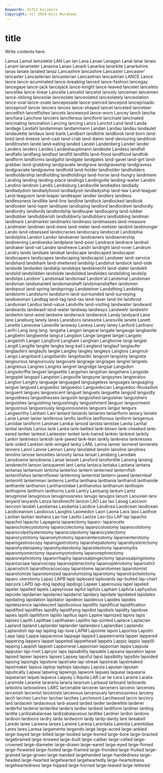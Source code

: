 ```yaml
---
Keywords: 31712 kojimura
Copyright: (C) 2024 Koji Murakami
---
```


# title

Write contents here.



Lamus
Lamut lamziekte LAN Lan lan Lana Lanae Lanagan Lanai lanai
lanais Lanam lanameter Lananna Lanao Lanark Lanarkia lanarkite Lanarkshire lanas
lanate lanated lanaz Lancashire lancashire Lancaster Lancaster' lancaster Lancasterian lancasterian
Lancastrian lancastrian LANCE Lance lance lance-acuminated lance-breaking lanced lance-fashion lancegay
lancegaye lance-jack lancejack lance-knight lance-leaved lancelet lancelets lancelike lance-linear Lancelle
Lancelot lancelot lancely lanceman lancemen lance-oblong lanceolar lanceolate lanceolated lanceolately
lanceolation lance-oval lance-ovate lancepesade lance-pierced lancepod lanceprisado lanceproof lancer lancers
lances lance-shaped lancet lanceted lanceteer lancetfish lancetfishes lancets lancewood lance-worn
Lancey lanch lancha lanchara Lanchow lanciers lanciferous lanciform lancinate lancinated
lancinating lancination Lancing lancing Lancs Lanctot Land land Landa landage
Landahl landamman landammann Landan Landau landau landaulet landaulette landaus land-bank
Landbert landblink landbook land-born land-bred land-breeze land-cast land-crab land-damn land-devouring
landdrost landdrosten lande land-eating landed Landel Landenberg Lander lander Landers
landers Landes Landeshauptmann landesite Landess landfall landfalls landfang landfast landfill
landfills land-flood landflood landfolk landform landforms landgafol landgate landgates land-gavel
land-girt land-grabber land-grabbing landgravate landgrave landgraveship landgravess landgraviate landgravine landhold
land-holder landholder landholders landholdership landholding landholdings land-horse land-hungry landimere Landing
landing landing-place landings Landingville landing-waiter Landini Landino landiron Landis Landisburg
Landisville landladies landlady landladydom landladyhood landladyish landladyship land-law Land-leaguer Land-leaguism
land-leaper landleaper landler landlers landless landlessness landlike land-line landline landlock
landlocked landlook landlooker land-loper landloper landloping landlord landlordism landlordly landlordry
landlords landlordship landlouper landlouping land-lubber landlubber landlubberish landlubberly landlubbers landlubbing
landman landmark Landmarker landmarks landmass landmasses land-measure Landmeier landmen land-mere
land-meter land-metster landmil landmonger Lando land-obsessed landocracies landocracy landocrat Landolphia
landolphia Landon Landor landowner landowners landownership landowning Landowska landplane land-poor
Landrace landrace landrail landraker land-rat Landre landreeve Landri landright land-rover
Landrum Landry lands landsale landsat landscape landscaped landscaper landscapers landscapes
landscaping landscapist Landseer land-service landshard landshark land-sheltered landship Landshut landsick
land-side landside landsides landskip landskips landsknecht land-slater landsleit landslid landslidden
landslide landslided landslides landsliding landslip landslips Landsm' Landsmaal landsmaal Landsm'al
Landsmal Landsman landsman landsmanleit landsmanshaft landsmanshaften landsmen landspout land-spring landspringy
Landsteiner Landsthing Landsting landstorm Landsturm landsturm land-surrounded land-surveying landswoman Landtag
land-tag land-tax land-taxer land-tie landtrost Landuman Landus land-value Landville land-visiting
landwaiter landward landwards landwash land-water landway landways Landwehr landwehr landwhin
land-wind landwire landwrack landwreck Landy landyard Lane lane Laneburg lanely
lanes Lanesboro lanesome Lanesville lanete Lanett Lanette Laneview Laneville laneway
Lanexa Laney laney Lanford Lanfranc Lanfri Lang lang lang. langaha
Langan langarai langate langauge langbanite Langbehn langbeinite langca Langdon Lange
langeel langel Langelo Langeloth Langer Langford Langham Langhian Langhorne langi
langiel Langill Langille langite langka lang-kail Langland langlauf langlaufer langlaufers
langlaufs langle Langley langley langleys Langlois Langmuir Lango Langobard Langobardic
langobardic langoon langooty langosta langourous langourously langouste langrage langrages langrel
langrels Langrenus Langreo Langres langret langridge langsat Langsdon Langsdorffia langset
langsettle Langshan langshan langshans Langside langspiel langspil Langston Langsville langsyne
langsynes langteraloo Langton Langtry language languaged languageless languages languaging langue
langued Languedoc languedoc Languedocian Languedoc-Roussillon languent langues languescent languet languets
languette languid languidly languidness languidnesses languish languished languisher languishers languishes
languishing languishingly languishment languor languorment languorous languorously languorousness languors langur
langurs Langworthy Lanham Lani laniard laniards laniaries laniariform laniary laniate
Lanie Lanier lanier laniferous lanific lanifice laniflorous laniform lanigerous Laniidae
laniiform Laniinae Lanikai lanioid lanista lanistae Lanita Lanital lanital lanitals
Lanius lank Lanka lank-bellied lank-blown lank-cheeked lank-eared lanker lankest Lankester
lanket lank-haired lankier lankiest lankily Lankin lankiness lankish lank-jawed lank-lean
lankly lankness lanknesses lank-sided Lankton lank-winged lanky LANL Lanna lanner
lanneret lannerets lanners Lanni Lannie Lannon Lanny lanolated lanolin lanoline
lanolines lanolins lanose lanosities lanosity lansa lansat Lansberg Lansdale Lansdowne
lansdowne Lanse lanseh Lansford lansfordite Lansing lansing lansknecht lanson lansquenet
lant Lanta lantaca lantaka Lantana lantana lantanas lantanium lantcha lanterloo
lantern lanterned lanternfish lanternfishes lanternflower lanterning lanternist lantern-jawed lanternleaf lanternlit
lanternman lanterns Lantha lanthana lanthania lanthanid lanthanide lanthanite lanthanon Lanthanotidae
Lanthanotus lanthanum lanthopin lanthopine lanthorn lanthorns Lanti Lantry Lantsang lantum
Lantz lanuginose lanuginous lanuginousness lanugo lanugos lanum Lanuvian lanx lanyard
lanyards Lanza lanzknecht lanzon LAO Lao lao Laoag Laocoon laocoon
laodah Laodamas Laodamia Laodice Laodicea Laodicean laodicean Laodiceanism Laodocus Laoighis
Laomedon Laon Laona Laos laos Laothoe Laotian laotian laotians Lao-tse
Laotto Laotze Lao-tzu LAP lap lapacho lapachol lapactic Lapageria laparectomy
laparo- laparocele laparocholecystotomy laparocolectomy laparocolostomy laparocolotomy laparocolpohysterotomy laparocolpotomy laparocystectomy laparocystotomy
laparoelytrotomy laparoenterostomy laparoenterotomy laparogastroscopy laparogastrotomy laparohepatotomy laparohysterectomy laparohysteropexy laparohysterotomy laparoileotomy
laparomyitis laparomyomectomy laparomyomotomy laparonephrectomy laparonephrotomy laparorrhaphy laparosalpingectomy laparosalpingotomy laparoscope laparoscopy
laparosplenectomy laparosplenotomy laparostict Laparosticti laparothoracoscopy laparotome laparotomies laparotomist laparotomize laparotomized
laparotomizing laparotomy laparotrachelotomy laparo-uterotomy Lapaz LAPB lapb lapboard lapboards lap-butted
lap-chart lapcock LAPD lap-dog lapdog lapdogs Lapeer Lapeirousia lapel lapeled
lapeler lapelled lapels Lapeyrouse lapful lapfuls Lapham Laphria Laphystius lapicide
lapidarian lapidaries lapidarist lapidary lapidate lapidated lapidates lapidating lapidation lapidator
lapideon lapideous Lapides lapides lapidescence lapidescent lapidicolous lapidific lapidifical lapidification
lapidified lapidifies lapidify lapidifying lapidist lapidists lapidity lapidose lapies lapilli
lapilliform lapillo lapillus lapin Lapine lapinized lapins lapis lapises Lapith
Lapithae Lapithaean Lapiths lap-jointed Laplace Laplacian Lapland lapland Laplander laplander
laplanders Laplandian Laplandic Laplandish lap-lap lapling lap-love LAPM Lapointe lapon
Laportea Lapotin Lapp lapp Lappa lappaceous lappage lapped Lappeenranta lapper
lappered lappering lappers lappet lappeted lappethead lappets Lappic lappic lappilli
lapping Lappish lappish Lapponese Lapponian lapponian lapps Lappula lapputan lap-rivet
Lapryor laps lapsability lapsable Lapsana lapsation lapse lapsed lapser lapsers
lapses Lapsey lapsful lapsi lapsibility lapsible lapsided lapsing lapsingly lapstone
lapstrake lap-streak lapstreak lapstreaked lapstreaker lapsus laptop laptops lapulapu Laputa
Laputan laputan laputically Lapwai lapwing lapwings lapwork laquais laquear laquearia
laquearian laquei laqueus Laquey L'Aquila LAR Lar lar Lara Laraine
Laralia Laramide Laramie larararia lararia lararium Larbaud larboard larboards larbolins
larbowlines LARC larcenable larcener larceners larcenic larcenies larcenish larcenist larcenists
larcenous larcenously larcenousness larceny larch larchen Larcher larcher larches Larchmont
Larchwood larcin larcinry lard lardacein lardaceous lard-assed larded larder larderellite
larderer larderful larderie larderlike larders lardier lardiest lardiform lardiner larding
lardite Lardizabalaceae lardizabalaceous lardlike Lardner lardon lardons lardoon lardoons lardry
lards lardworm lardy lardy-dardy lare lareabell Laredo laree Lareena larees
Lareine Larena Larentalia Larentia Larentiidae Lares lares Laresa largamente largando
large large-acred large-ankled large-bayed large-billed large-bodied large-boned large-bore large-bracted largebrained
large-browed large-built large-caliber large-celled large-crowned large-diameter large-drawn large-eared large-eyed large-finned
large-flowered large-footed large-framed large-fronded large-fruited large-grained large-grown large-handed largehanded large-handedness
large-headed large-hearted largehearted largeheartedly large-heartedness largeheartedness large-hipped large-horned large-leaved large-lettered
